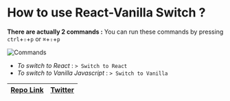 # How to use React-Vanilla Switch ?

**There are actually 2 commands :**
You can run these commands by pressing `ctrl`+`⇧`+`p` or `⌘`+`⇧`+`p`

![Commands](https://i.imgur.com/Te12AUU.png)

- *To switch to React* : `> Switch to React`
- *To switch to Vanilla Javascript* : `> Switch to Vanilla`

| [Repo Link](https://github.com/baptistedph/react-vanilla-switch/) |  [Twitter](https://twitter.com/baptistedph/)|
|--|--|
